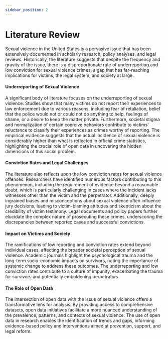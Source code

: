 ```yaml
---
sidebar_position: 2
---
```


# Literature Review

Sexual violence in the United States is a pervasive issue that has been extensively documented in scholarly research, policy analyses, and legal reviews. Historically, the literature suggests that despite the frequency and gravity of the issue, there is a disproportionate rate of underreporting and low conviction for sexual violence crimes, a gap that has far-reaching implications for victims, the legal system, and society at large.

#### Underreporting of Sexual Violence

A significant body of literature focuses on the underreporting of sexual violence. Studies show that many victims do not report their experiences to law enforcement due to various reasons, including fear of retaliation, belief that the police would not or could not do anything to help, feelings of shame, or a desire to keep the matter private. Furthermore, societal stigma and normalization of certain coercive behaviors contribute to victims' reluctance to classify their experiences as crimes worthy of reporting. The empirical evidence suggests that the actual incidence of sexual violence is considerably higher than what is reflected in official crime statistics, highlighting the crucial role of open data in uncovering the hidden dimensions of this social problem.

#### Conviction Rates and Legal Challenges

The literature also reflects upon the low conviction rates for sexual violence offenses. Researchers have identified numerous factors contributing to this phenomenon, including the requirement of evidence beyond a reasonable doubt, which is particularly challenging in cases where the incident lacks witnesses other than the victim and the perpetrator. Additionally, deeply ingrained biases and misconceptions about sexual violence often influence jury decisions, leading to victim-blaming attitudes and skepticism about the credibility of victim testimony. Legal documents and policy papers further elucidate the complex nature of prosecuting these crimes, underscoring the discrepancies between reported cases and successful convictions.

#### Impact on Victims and Society

The ramifications of low reporting and conviction rates extend beyond individual cases, affecting the broader societal perception of sexual violence. Academic journals highlight the psychological trauma and the long-term socio-economic impacts on survivors, noting the importance of systemic change to address these outcomes. The underreporting and low conviction rates contribute to a culture of impunity, exacerbating the trauma for survivors and potentially emboldening perpetrators.

#### The Role of Open Data

The intersection of open data with the issue of sexual violence offers a transformative lens for analysis. By providing access to comprehensive datasets, open data initiatives facilitate a more nuanced understanding of the prevalence, patterns, and contexts of sexual violence. The use of open data in research enables the identification of trends and gaps, informing evidence-based policy and interventions aimed at prevention, support, and legal reform.